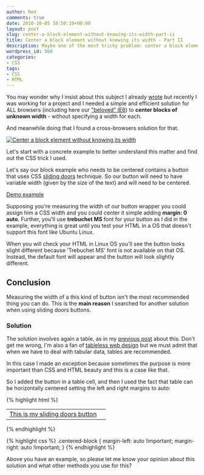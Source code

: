 ```yaml
---
author: Red
comments: true
date: 2010-10-05 18:50:10+00:00
layout: post
slug: center-a-block-element-without-knowing-its-width-part-ii
title: Center a block element without knowing its width - Part II
description: Maybe one of the most tricky problem: center a block element without knowing its width. 
wordpress_id: 560
categories:
- CSS
tags:
- CSS
- HTML
---
```


You may wonder why I insist about this subject I already [wrote](/center-a-block-element-without-knowing-its-width) but recently I was working for a project and I needed a simple and efficient solution for ALL browsers (including here our ["beloved" IE6](http://mashable.com/2009/08/10/microsoft-ie6-cannot-die/)) to **center blocks of unknown width** - without specifying a width for each. 

And meanwhile doing that I found a cross-browsers solution for that.

[![Center a block element without knowing its width](http://www.red-team-design.com/wp-content/uploads/2010/10/center-block-unknown-width.png)](http://www.red-team-design.com/center-a-block-element-without-knowing-its-width-part-ii/)

<!-- more -->

Let's start with a concrete example to better understand this matter and find out the CSS trick I used.

Let's say our block example who needs to be centered contains a button that uses CSS [sliding doors](http://www.alistapart.com/articles/slidingdoors/) technique. So our button will need to have variable width (given by the size of the text) and will need to be centered.

[Demo example](http://www.red-team-design.com/wp-content/uploads/2010/10/center-a-block-element-without-knowing-its-width.html)

Supposing you're measuring the width of our button wrapper you could assign him a CSS width and you could center it simple adding **margin: 0 auto**. Further, you'll use **trebuchet MS** font for your button as I did in the example, everything is great until you test your HTML in a OS that doesn't support this font like Ubuntu Linux.

When you will check your HTML in Linux OS you'll see the button looks slight different because 'Trebuchet MS' font is not available on that OS. Instead, the default font will appear and the button will look slightly different.

## Conclusion

Measuring the width of a this kind of button isn't the most recommended thing you can do. This is the **main reason** I searched for another solution when using sliding doors buttons.

### Solution

The solution involves again a table, as in my [previous post](/center-a-block-element-without-knowing-its-width) about this. Don't get me wrong, I'm also a fan of [tableless web design](http://en.wikipedia.org/wiki/Tableless_web_design) but we must admit that when we have to deal with tabular data, tables are recommended.

In this case I made an exception because sometimes the purpose is more important than CSS and HTML beauty and this is a case like that.

So I added the button in a table cell, and then I used the fact that table can be horizontally centered setting the left and right margins to auto:

{% highlight html %}
<table class="centered-block">
  <tr>
    <td>
      <div>
        <a href="#"><span>This is my sliding doors button</span></a>
      </div>
    <td>
  </tr>
</table>
{% endhighlight %}

{% highlight css %}
.centered-block {
  margin-left: auto !important;
  margin-right: auto !important;
}
{% endhighlight %}  

Above you have an example, so please let me know your opinion about this solution and what other methods you use for this?